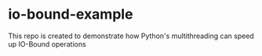# io-bound-example
This repo is created to demonstrate how Python's multithreading can speed up IO-Bound operations
